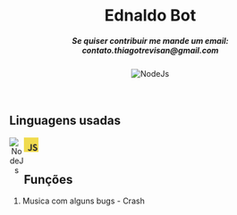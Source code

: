 <div align="center">
    <h1>Ednaldo Bot</h1>        
    <h5 align="center">
        Se quiser contribuir me mande um email: contato.thiagotrevisan@gmail.com
    </h5>
    <img align="center" alt="NodeJs" width="200px" src="https://pbs.twimg.com/profile_images/1293925081542995971/s2la3KS9_400x400.png" />
</div>
<br><br />
<h2 >Linguagens usadas</h2>
<p align="center">
    <img align="left" alt="NodeJs" width="26px" src="https://r7.pngwing.com/path/322/725/287/node-js-javascript-npm-express-js-sharp-a24456102735a7514d5c01d43933ee18.png" />
    <img align="left" alt="JavaScript" width="26px" src="https://raw.githubusercontent.com/github/explore/80688e429a7d4ef2fca1e82350fe8e3517d3494d/topics/javascript/javascript.png" />
</p>
<br><br />

<h2>Funções</h2>
<ol>
    <li>Musica com alguns bugs - Crash</li>
</ol>
<br><br />
